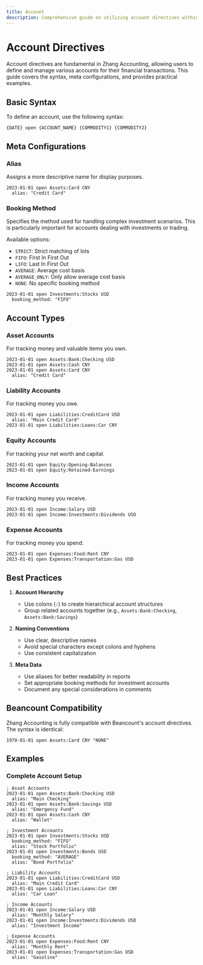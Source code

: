 ```yaml
---
title: Account
description: Comprehensive guide on utilizing account directives within Zhang Accounting.
---
```


# Account Directives

Account directives are fundamental in Zhang Accounting, allowing users to define and manage various accounts for their financial transactions. This guide covers the syntax, meta configurations, and provides practical examples.

## Basic Syntax

To define an account, use the following syntax:

```zhang
{DATE} open {ACCOUNT_NAME} {COMMODITY1} {COMMODITY2}
```

## Meta Configurations

### Alias

Assigns a more descriptive name for display purposes.

```zhang
2023-01-01 open Assets:Card CNY
  alias: "Credit Card"
```

### Booking Method

Specifies the method used for handling complex investment scenarios. This is particularly important for accounts dealing with investments or trading.

Available options:
- `STRICT`: Strict matching of lots
- `FIFO`: First In First Out
- `LIFO`: Last In First Out
- `AVERAGE`: Average cost basis
- `AVERAGE_ONLY`: Only allow average cost basis
- `NONE`: No specific booking method

```zhang
2023-01-01 open Investments:Stocks USD
  booking_method: "FIFO"
```

## Account Types

### Asset Accounts

For tracking money and valuable items you own.

```zhang
2023-01-01 open Assets:Bank:Checking USD
2023-01-01 open Assets:Cash CNY
2023-01-01 open Assets:Card CNY
  alias: "Credit Card"
```

### Liability Accounts

For tracking money you owe.

```zhang
2023-01-01 open Liabilities:CreditCard USD
  alias: "Main Credit Card"
2023-01-01 open Liabilities:Loans:Car CNY
```

### Equity Accounts

For tracking your net worth and capital.

```zhang
2023-01-01 open Equity:Opening-Balances
2023-01-01 open Equity:Retained-Earnings
```

### Income Accounts

For tracking money you receive.

```zhang
2023-01-01 open Income:Salary USD
2023-01-01 open Income:Investments:Dividends USD
```

### Expense Accounts

For tracking money you spend.

```zhang
2023-01-01 open Expenses:Food:Rent CNY
2023-01-01 open Expenses:Transportation:Gas USD
```

## Best Practices

1. **Account Hierarchy**
   - Use colons (`:`) to create hierarchical account structures
   - Group related accounts together (e.g., `Assets:Bank:Checking`, `Assets:Bank:Savings`)

2. **Naming Conventions**
   - Use clear, descriptive names
   - Avoid special characters except colons and hyphens
   - Use consistent capitalization

3. **Meta Data**
   - Use aliases for better readability in reports
   - Set appropriate booking methods for investment accounts
   - Document any special considerations in comments

## Beancount Compatibility

Zhang Accounting is fully compatible with Beancount's account directives. The syntax is identical:

```beancount
1970-01-01 open Assets:Card CNY "NONE"
```

## Examples

### Complete Account Setup

```zhang
; Asset Accounts
2023-01-01 open Assets:Bank:Checking USD
  alias: "Main Checking"
2023-01-01 open Assets:Bank:Savings USD
  alias: "Emergency Fund"
2023-01-01 open Assets:Cash CNY
  alias: "Wallet"

; Investment Accounts
2023-01-01 open Investments:Stocks USD
  booking_method: "FIFO"
  alias: "Stock Portfolio"
2023-01-01 open Investments:Bonds USD
  booking_method: "AVERAGE"
  alias: "Bond Portfolio"

; Liability Accounts
2023-01-01 open Liabilities:CreditCard USD
  alias: "Main Credit Card"
2023-01-01 open Liabilities:Loans:Car CNY
  alias: "Car Loan"

; Income Accounts
2023-01-01 open Income:Salary USD
  alias: "Monthly Salary"
2023-01-01 open Income:Investments:Dividends USD
  alias: "Investment Income"

; Expense Accounts
2023-01-01 open Expenses:Food:Rent CNY
  alias: "Monthly Rent"
2023-01-01 open Expenses:Transportation:Gas USD
  alias: "Gasoline"
```
